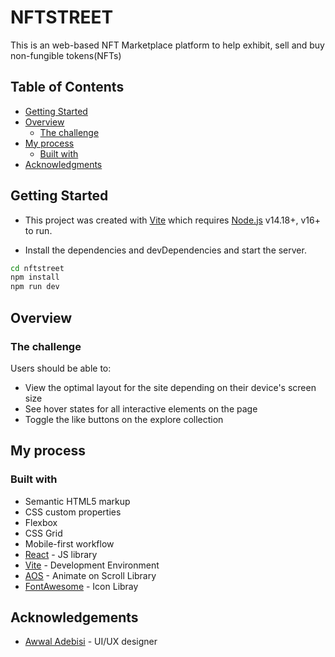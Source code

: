 # NFTSTREET

This is an web-based NFT Marketplace platform to help exhibit, sell and buy non-fungible tokens(NFTs)

## Table of Contents

- [Getting Started](#getting-started)
- [Overview](#overview)
  - [The challenge](#the-challenge)
- [My process](#my-process)
  - [Built with](#built-with)
- [Acknowledgments](#acknowledgments)

## Getting Started

- This project was created with [Vite](https://vitejs.dev/) which requires [Node.js](https://nodejs.org/) v14.18+, v16+ to run.

- Install the dependencies and devDependencies and start the server.

```sh
cd nftstreet
npm install
npm run dev
```

## Overview

### The challenge

Users should be able to:

- View the optimal layout for the site depending on their device's screen size
- See hover states for all interactive elements on the page
- Toggle the like buttons on the explore collection

## My process

### Built with

- Semantic HTML5 markup
- CSS custom properties
- Flexbox
- CSS Grid
- Mobile-first workflow
- [React](https://reactjs.org/) - JS library
- [Vite](https://vitejs.dev) - Development Environment
- [AOS](https://michalsnik.github.io/aos/) - Animate on Scroll Library
- [FontAwesome](https://fontawesome.com/) - Icon Libray

## Acknowledgements

- [Awwal Adebisi](https://www.behance.net/awwaladebisi) - UI/UX designer
